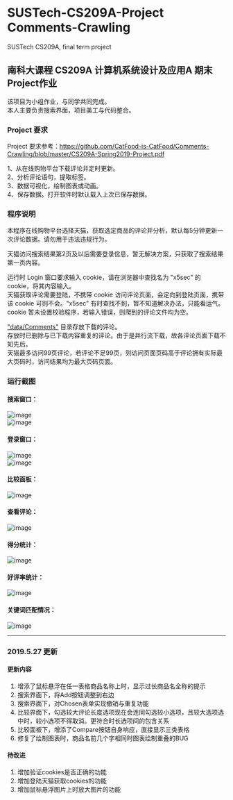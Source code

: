 # SUSTech-CS209A-Project Comments-Crawling  
SUSTech CS209A, final term project  
## 南科大课程 CS209A 计算机系统设计及应用A 期末Project作业
该项目为小组作业，与同学共同完成。  
本人主要负责搜索界面，项目美工与代码整合。

### Project 要求
Project 要求参考：<https://github.com/CatFood-is-CatFood/Comments-Crawling/blob/master/CS209A-Spring2019-Project.pdf>

1、从在线购物平台下载评论并定时更新。  
2、分析评论语句，提取标签。  
3、数据可视化，绘制图表或动画。  
4、保存数据。打开软件时默认载入上次已保存数据。

### 程序说明
本程序在线购物平台选择天猫，获取选定商品的评论并分析，默认每5分钟更新一次评论数据。请勿用于违法违规行为。

天猫访问搜索结果第2页及以后需要登录信息，暂无解决方案，只获取了搜索结果第一页内容。

运行时 Login 窗口要求输入 cookie，请在浏览器中查找名为 "x5sec" 的 cookie，将其内容输入。  
天猫获取评论需要登陆，不携带 cookie 访问评论页面，会定向到登陆页面，携带该 cookie 可则不会。"x5sec" 有时查找不到，暂不知道解决办法，只能看运气。  
cookie 暂未设置校验程序，若输入错误，则爬到的评论文件均为空。

["data/Comments"](https://github.com/CatFood-is-CatFood/Comments-Crawling/tree/master/data/Comments) 目录存放下载的评论。  
存放时已删除与已下载内容重复的评论。由于是并行流下载，故各评论页面下载不知先后。  
天猫最多访问99页评论，若评论不足99页，则访问页面页码高于评论拥有实际最大页码时，访问结果均为最大页码页面。  

### 运行截图  
#### 搜索窗口：  
![image](images/幻灯片4.PNG)  
![image](images/幻灯片5.png)  
#### 登录窗口：  
![image](images/幻灯片8.png)  
![image](images/幻灯片9.png)  
#### 比较面板：  
![image](images/幻灯片11.png)  
#### 查看评论：  
![image](images/幻灯片19.png)  
#### 得分统计：  
![image](images/幻灯片20.png)  
#### 好评率统计：  
![image](images/幻灯片21.png)  
#### 关键词匹配情况：  
![image](images/幻灯片22.PNG)

---
### 2019.5.27 更新
#### 更新内容
1. 增添了鼠标悬浮在任一表格商品名称上时，显示过长商品名全称的提示
2. 搜索界面下，将Add按钮调整到右边
3. 搜索界面下，对Chosen表单实现撤销与重复功能
4. 比较界面下，勾选较大评论长度选项现在会连同勾选较小选项，且较大选项选中时，较小选项不得取消。更符合时长选项间的包含关系
5. 比较面板下，增添了Compare按钮自身响应，直接显示三类表格
6. 修复了绘制图表时，商品名前几个字相同时图表绘制重叠的BUG

#### 待改进
1. 增加验证cookies是否正确的功能
2. 增加登陆天猫获取cookies的功能
3. 增加鼠标悬浮图片上时放大图片的功能